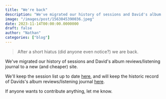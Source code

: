 ```yaml
---
title: "We're back"
description: "We've migrated our history of sessions and David's album reviews/listening journal to a new (and cheaper) site"
image: "/images/post/1563045390036.jpeg"
date: 2023-11-14T00:00:00.0000000
draft: false
author: "Nathan"
categories: ["blog"]
---
```

> After a short hiatus (did anyone even notice?) we are back.

We've migrated our history of sessions and David's album reviews/listening journal to a new (and cheaper) site.

We'll keep the session list up to date [here](/categories/gatherings/), and will keep the historic record of Davids's album reviews/listening journal [here](/categories/listen/).

If anyone wants to contribute anything, let me know.